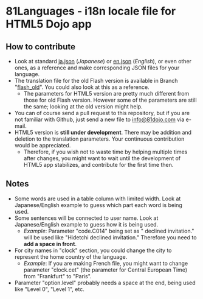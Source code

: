 # 81Languages - i18n locale file for HTML5 Dojo app

## How to contribute

* Look at standard [ja.json](https://github.com/Hidetchi/81Languages/blob/master/ja.json) (*Japanese*) or [en.json](https://github.com/Hidetchi/81Languages/blob/master/en.json) (*English*), or even other ones, as a reference and make corresponding JSON files for your language.
* The translation file for the old Flash version is available in Branch "[flash_old](https://github.com/Hidetchi/81Languages/tree/flash_old)". You could also look at this as a reference.
  * The parameters for HTML5 version are pretty much different from those for old Flash version. However some of the parameters are still the same; looking at the old version might help.
* You can of course send a pull request to this repository, but if you are not familiar with Github, just send a new file to info@81dojo.com via e-mail.
* HTML5 version is **still under development**. There may be addition and deletion to the translation parameters. Your continuous contribution would be appreciated.
  * Therefore, if you wish not to waste time by helping multiple times after changes, you might want to wait until the development of HTML5 app stabilizes, and contribute for the first time then.

## Notes

* Some words are used in a table column with limited width. Look at Japanese/English example to guess which part each word is being used.
* Some sentences will be connected to user name. Look at Japanese/English example to guess how it is being used.
  * *Example*: Parameter "code.C014" being set as " declined invitation." will be used like "Hidetchi declined invitation." Therefore you need to **add a space in front**.
* For city names in "clock" section, you could change the city to represent the home country of the language.
  * *Example*: If you are making French file, you might want to change parameter "clock.cet" (the parameter for Central European Time) from "Frankfurt" to "Paris".
* Parameter "option.level" probably needs a space at the end, being used like "Level 0", "Level 1", etc.
